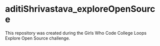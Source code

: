 # aditiShrivastava_exploreOpenSource
This repository was created during the Girls Who Code College Loops Explore Open Source challenge.
